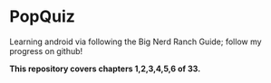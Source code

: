 # PopQuiz

Learning android via following the Big Nerd Ranch Guide; follow my progress on github! 

**This repository covers chapters 1,2,3,4,5,6 of 33.**


